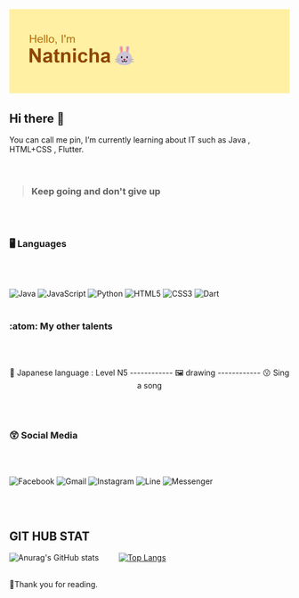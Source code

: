 <img src="header.png">

## Hi there 👋
 You can call me pin, I’m currently learning about IT such as Java , HTML+CSS , Flutter.  
  <br><br>
  
  
  
><h3>Keep going and don't give up</h3> 
 <br><br>
 <h3> 🖥️ Languages</h3>
 <br><br>
 
 ![Java](https://img.shields.io/badge/java-%23ED8B00.svg?style=for-the-badge&logo=java&logoColor=white)
 ![JavaScript](https://img.shields.io/badge/javascript-%23323330.svg?style=for-the-badge&logo=javascript&logoColor=%23F7DF1E)
 ![Python](https://img.shields.io/badge/python-3670A0?style=for-the-badge&logo=python&logoColor=ffdd54)
 ![HTML5](https://img.shields.io/badge/html5-%23E34F26.svg?style=for-the-badge&logo=html5&logoColor=white)
 ![CSS3](https://img.shields.io/badge/css3-%231572B6.svg?style=for-the-badge&logo=css3&logoColor=white)
 ![Dart](https://img.shields.io/badge/dart-%230175C2.svg?style=for-the-badge&logo=dart&logoColor=white)
 <br><br>
<h3> :atom: My other talents </h3>
<br><br>
 <p align="center">
  🗾 Japanese language : Level N5 ------------
  🖼️ drawing ------------
  😗 Sing a song
</p>
  <br><br>
  <h3> 😲 Social Media  </h3>
 <br><br>
 
![Facebook](https://img.shields.io/badge/Facebook-%231877F2.svg?style=for-the-badge&logo=Facebook&logoColor=white)
![Gmail](https://img.shields.io/badge/Gmail-D14836?style=for-the-badge&logo=gmail&logoColor=white)
![Instagram](https://img.shields.io/badge/Instagram-%23E4405F.svg?style=for-the-badge&logo=Instagram&logoColor=white)
![Line](https://img.shields.io/badge/Line-00C300?style=for-the-badge&logo=line&logoColor=white)
![Messenger](https://img.shields.io/badge/Messenger-00B2FF?style=for-the-badge&logo=messenger&logoColor=white)

 <br><br>
 ## GIT HUB STAT
 ![Anurag's GitHub stats](https://github-readme-stats.vercel.app/api?username=Natnichapin&show_icons=true&theme=great-gatsby) &emsp;&emsp;
  [![Top Langs](https://github-readme-stats.vercel.app/api/top-langs/?username=Natnichapin&show_icons=true&theme=great-gatsby)](https://github.com/Natnichapin/github-readme-stats)
 <br><br>

 🐹Thank you for reading.
 <!--
**natnichapin/natnichapin** is a ✨ _special_ ✨ repository because its `README.md` (this file) appears on your GitHub profile.

Here are some ideas to get you started:

- 🔭 I’m currently working on ...
- 🌱 I’m currently learning ...
- 👯 I’m looking to collaborate on ...
- 🤔 I’m looking for help with ...
- 💬 Ask me about ...
- 📫 How to reach me: ...
- 😄 Pronouns: ...
- ⚡ Fun fact: ...
-->

